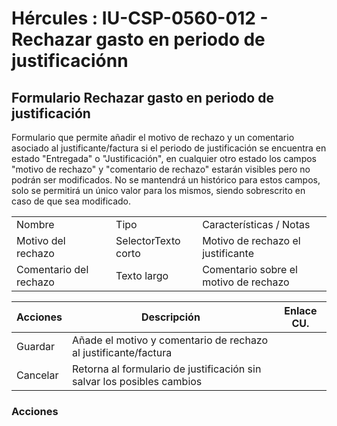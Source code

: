 # Hércules : IU\-CSP\-0560\-012 \- Rechazar gasto en periodo de justificaciónn



## Formulario Rechazar gasto en periodo de justificación

Formulario que permite añadir el motivo de rechazo y un comentario asociado al justificante/factura si el periodo de justificación se encuentra en estado "Entregada" o "Justificación", en cualquier otro estado los campos "motivo de rechazo" y "comentario de rechazo" estarán visibles pero no podrán ser modificados. No se mantendrá un histórico para estos campos, solo se permitirá un único valor para los mismos, siendo sobrescrito en caso de que sea modificado.



|  | | | |
| --- | --- | --- | --- |
| Nombre | | Tipo | Características / Notas |
| Motivo del rechazo | | SelectorTexto corto | Motivo de rechazo el justificante |
| Comentario del rechazo | | Texto largo | Comentario sobre el motivo de rechazo |



| Acciones | Descripción | Enlace CU. |
| --- | --- | --- |
| Guardar | Añade el motivo y comentario de rechazo al justificante/factura |  |
| Cancelar | Retorna al formulario de justificación sin salvar los posibles cambios |  |

### Acciones

  
  
  
  
  
  





